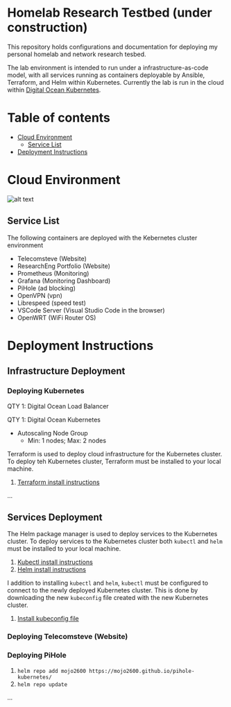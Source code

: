 # Homelab Research Testbed (under construction)

This repository holds configurations and documentation for deploying my personal homelab and network research tesbed.

The lab environment is intended to run under a infrastructure-as-code model, with all services running as containers deployable by Ansible, Terraform, and Helm within Kubernetes. Currently the lab is run in the cloud within [Digital Ocean Kubernetes](https://www.digitalocean.com/products/kubernetes/). 

# Table of contents

<!--ts-->

- [Cloud Environment](#cloud-environment)
  - [Service List](#service-list)
- [Deployment Instructions](#deployment-instructions)  
<!--te-->

# Cloud Environment

![alt text](https://github.com/stevenplatt/homelab/blob/main/cloud_k8s.jpg?raw=true)

  
## Service List

The following containers are deployed with the Kebernetes cluster environment

- Telecomsteve (Website)
- ResearchEng Portfolio (Website)
- Prometheus (Monitoring)
- Grafana (Monitoring Dashboard)
- PiHole (ad blocking)
- OpenVPN (vpn)
- Librespeed (speed test)
- VSCode Server (Visual Studio Code in the browser)
- OpenWRT (WiFi Router OS)
  
  
# Deployment Instructions

## Infrastructure Deployment
### Deploying Kubernetes

QTY 1: Digital Ocean Load Balancer  

QTY 1: Digital Ocean Kubernetes
- Autoscaling Node Group
  -  Min: 1 nodes; Max: 2 nodes 

Terraform is used to deploy cloud infrastructure for the Kubernetes cluster. 
To deploy teh Kubernetes cluster, Terraform must be installed to your local machine.

1. [Terraform install instructions](https://learn.hashicorp.com/tutorials/terraform/install-cli)

...

## Services Deployment

The Helm package manager is used to deploy services to the Kubernetes cluster.
To deploy services to the Kubernetes cluster both `kubectl` and `helm` must be installed to your local machine. 

1. [Kubectl install instructions](https://kubernetes.io/docs/tasks/tools/)
1. [Helm install instructions](https://helm.sh/docs/intro/install/)

I addition to installing `kubectl` and `helm`, `kubectl` must be configured to connect to the newly deployed Kubernetes cluster. This is done by downloading the new `kubeconfig` file created with the new Kubernetes cluster. 

1. [Install kubeconfig file](https://docs.digitalocean.com/products/kubernetes/how-to/connect-to-cluster/)


### Deploying Telecomsteve (Website)

### Deploying PiHole
1. `helm repo add mojo2600 https://mojo2600.github.io/pihole-kubernetes/`
1. `helm repo update`

...
